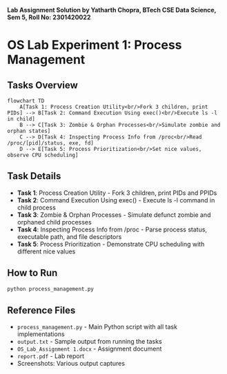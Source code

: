 **Lab Assignment Solution by Yatharth Chopra, BTech CSE Data Science, Sem 5, Roll No: 2301420022**

# OS Lab Experiment 1: Process Management

## Tasks Overview

```mermaid
flowchart TD
    A[Task 1: Process Creation Utility<br/>Fork 3 children, print PIDs] --> B[Task 2: Command Execution Using exec()<br/>Execute ls -l in child]
    B --> C[Task 3: Zombie & Orphan Processes<br/>Simulate zombie and orphan states]
    C --> D[Task 4: Inspecting Process Info from /proc<br/>Read /proc/[pid]/status, exe, fd]
    D --> E[Task 5: Process Prioritization<br/>Set nice values, observe CPU scheduling]
```

## Task Details

- **Task 1**: Process Creation Utility - Fork 3 children, print PIDs and PPIDs
- **Task 2**: Command Execution Using exec() - Execute ls -l command in child process
- **Task 3**: Zombie & Orphan Processes - Simulate defunct zombie and orphaned child processes
- **Task 4**: Inspecting Process Info from /proc - Parse process status, executable path, and file descriptors
- **Task 5**: Process Prioritization - Demonstrate CPU scheduling with different nice values

## How to Run

```bash
python process_management.py
```

## Reference Files

- `process_management.py` - Main Python script with all task implementations
- `output.txt` - Sample output from running the tasks
- `OS_Lab_Assignment 1.docx` - Assignment document
- `report.pdf` - Lab report
- Screenshots: Various output captures
